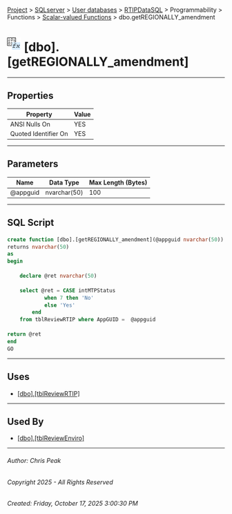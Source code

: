 #### 

[Project](../../../../../../index.md) > [SQLserver](../../../../../index.md) > [User databases](../../../../index.md) > [RTIPDataSQL](../../../index.md) > Programmability > Functions > [Scalar-valued Functions](Scalar-valued_Functions.md) > dbo.getREGIONALLY_amendment

# ![Scalar-valued Functions](../../../../../../Images/Function_Scalar32.png) [dbo].[getREGIONALLY_amendment]

---

## <a name="#properties"></a>Properties

| Property | Value |
|---|---|
| ANSI Nulls On | YES |
| Quoted Identifier On | YES |


---

## <a name="#parameters"></a>Parameters

| Name | Data Type | Max Length (Bytes) |
|---|---|---|
| @appguid | nvarchar(50) | 100 |


---

## <a name="#sqlscript"></a>SQL Script

```sql
create function [dbo].[getREGIONALLY_amendment](@appguid nvarchar(50))
returns nvarchar(50)
as
begin

	declare @ret nvarchar(50)
	
	select @ret = CASE intMTPStatus 
			when 7 then 'No'
			else 'Yes'
		end
	from tblReviewRTIP where AppGUID =  @appguid
	
return @ret
end
GO

```


---

## <a name="#uses"></a>Uses

* [[dbo].[tblReviewRTIP]](../../../Tables/dbo_tblReviewRTIP.md)


---

## <a name="#usedby"></a>Used By

* [[dbo].[tblReviewEnviro]](../../../Tables/dbo_tblReviewEnviro.md)


---

###### Author:  Chris Peak

###### Copyright 2025 - All Rights Reserved

###### Created: Friday, October 17, 2025 3:00:30 PM

